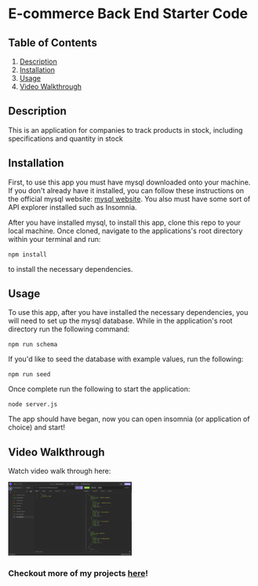 # E-commerce Back End Starter Code

## Table of Contents
1. [Description](#description)
2. [Installation](#installation)
3. [Usage](#usage)
5. [Video Walkthrough](#video-walkthrough)

## Description
This is an application for companies to track products in stock, including specifications and quantity in stock

## Installation
First, to use this app you must have mysql downloaded onto your machine. If you don't already have it installed, you can follow these instructions on the official mysql website: [mysql website](https://dev.mysql.com/doc/mysql-installation-excerpt/5.7/en/). You also must have some sort of API explorer installed such as Insomnia.

After you have installed mysql, to install this app, clone this repo to your local machine. Once cloned, navigate to the applications's root directory within your terminal and run:
```
npm install
``` 
to install the necessary dependencies. 

## Usage
To use this app, after you have installed the necessary dependencies, you will need to set up the mysql database. While in the application's root directory run the following command:
```
npm run schema
```
If you'd like to seed the database with example values, run the following:
```
npm run seed
```

Once complete run the following to start the application:
```
node server.js
```
The app should have began, now you can open insomnia (or application of choice) and start!

## Video Walkthrough
Watch video walk through here:

[<img src="./assets/img/ecommerceBackend_exInsomnia.png" width="50%">](https://drive.google.com/file/d/1oipPsmbi7F7mJjC0VuPJ7z5hdhiYmA8z/view?usp=share_link)

### Checkout more of my projects [here](https://github.com/taicedtea)!
